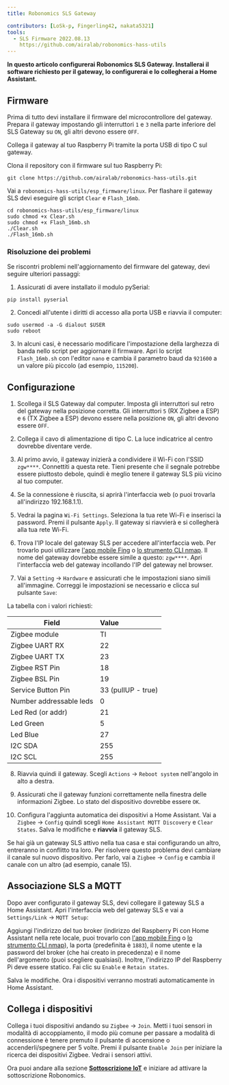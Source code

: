 ```yaml
---
title: Robonomics SLS Gateway

contributors: [LoSk-p, Fingerling42, nakata5321]
tools:
  - SLS Firmware 2022.08.13
    https://github.com/airalab/robonomics-hass-utils
---
```


**In questo articolo configurerai Robonomics SLS Gateway. Installerai il software richiesto per il gateway, lo configurerai e lo collegherai a Home Assistant.**

<robo-wiki-picture src="home-assistant/sls_gateway.png" />

## Firmware

Prima di tutto devi installare il firmware del microcontrollore del gateway. Prepara il gateway impostando gli interruttori `1` e `3` nella parte inferiore del SLS Gateway su `ON`, gli altri devono essere `OFF`.

<robo-wiki-picture src="home-assistant/sls-gateway-13.gif" />

Collega il gateway al tuo Raspberry Pi tramite la porta USB di tipo C sul gateway.

<robo-wiki-picture src="home-assistant/sls-rpi.gif" />

Clona il repository con il firmware sul tuo Raspberry Pi:

<code-helper additionalLine="rasppi_username@rasppi_hostname">

```shell
git clone https://github.com/airalab/robonomics-hass-utils.git
```

</code-helper>

Vai a `robonomics-hass-utils/esp_firmware/linux`. Per flashare il gateway SLS devi eseguire gli script `Clear` e `Flash_16mb`.

<code-helper additionalLine="rasppi_username@rasppi_hostname">

```shell
cd robonomics-hass-utils/esp_firmware/linux
sudo chmod +x Clear.sh
sudo chmod +x Flash_16mb.sh
./Clear.sh
./Flash_16mb.sh
```

</code-helper>

### Risoluzione dei problemi

Se riscontri problemi nell'aggiornamento del firmware del gateway, devi seguire ulteriori passaggi:

1. Assicurati di avere installato il modulo pySerial:

<code-helper additionalLine="rasppi_username@rasppi_hostname">

```shell
pip install pyserial
```
</code-helper>

2. Concedi all'utente i diritti di accesso alla porta USB e riavvia il computer:

<code-helper additionalLine="rasppi_username@rasppi_hostname">

```shell
sudo usermod -a -G dialout $USER
sudo reboot
```
</code-helper>

3. In alcuni casi, è necessario modificare l'impostazione della larghezza di banda nello script per aggiornare il firmware. Apri lo script `Flash_16mb.sh` con l'editor `nano` e cambia il parametro baud da `921600` a un valore più piccolo (ad esempio, `115200`).

## Configurazione

1. Scollega il SLS Gateway dal computer. Imposta gli interruttori sul retro del gateway nella posizione corretta. Gli interruttori `5` (RX Zigbee a ESP) e `6` (TX Zigbee a ESP) devono essere nella posizione `ON`, gli altri devono essere `OFF`. 

<robo-wiki-picture src="home-assistant/sls-gateway-56.gif" />

2. Collega il cavo di alimentazione di tipo C. La luce indicatrice al centro dovrebbe diventare verde.

<robo-wiki-picture src="home-assistant/sls-gateway-connect.gif" />

3. Al primo avvio, il gateway inizierà a condividere il Wi-Fi con l'SSID `zgw****`. Connettiti a questa rete. Tieni presente che il segnale potrebbe essere piuttosto debole, quindi è meglio tenere il gateway SLS più vicino al tuo computer. 

<robo-wiki-picture src="home-assistant/sls-gateway-wifi.gif" />

4. Se la connessione è riuscita, si aprirà l'interfaccia web (o puoi trovarla all'indirizzo 192.168.1.1). 

5. Vedrai la pagina `Wi-Fi Settings`. Seleziona la tua rete Wi-Fi e inserisci la password. Premi il pulsante `Apply`. Il gateway si riavvierà e si collegherà alla tua rete Wi-Fi. 

<robo-wiki-video autoplay loop controls :videos="[{src: 'https://cloudflare-ipfs.com/ipfs/QmSht6roENzrV6oqsQ1a5gp6GVCz54EDZdPAP8XVh9SCwH', type:'mp4'}]" />

6. Trova l'IP locale del gateway SLS per accedere all'interfaccia web. Per trovarlo puoi utilizzare [l'app mobile Fing](https://www.fing.com/products) o [lo strumento CLI nmap](https://vitux.com/find-devices-connected-to-your-network-with-nmap/). Il nome del gateway dovrebbe essere simile a questo: `zgw****`. Apri l'interfaccia web del gateway incollando l'IP del gateway nel browser.

7. Vai a `Setting` -> `Hardware` e assicurati che le impostazioni siano simili all'immagine. Correggi le impostazioni se necessario e clicca sul pulsante `Save`:

<robo-wiki-video autoplay loop controls :videos="[{src: 'https://cloudflare-ipfs.com/ipfs/QmeSksMxU9xkvvK7f81WDAYULiMFokK7P7KDVYEjv2MHjn', type:'mp4'}]" />

La tabella con i valori richiesti:

| Field                    | Value              |
|--------------------------|:-------------------|
| Zigbee module            | TI                 |
| Zigbee UART RX           | 22                 |
| Zigbee UART TX           | 23                 |
| Zigbee RST Pin           | 18                 |
| Zigbee BSL Pin           | 19                 |
| Service Button Pin       | 33 (pullUP - true) |
| Number addressable leds  | 0                  |
| Led Red (or addr)        | 21                 |
| Led Green                | 5                  |
| Led Blue                 | 27                 |
| I2C SDA                  | 255                |
| I2C SCL                  | 255                |

8. Riavvia quindi il gateway. Scegli `Actions` -> `Reboot system` nell'angolo in alto a destra.

9. Assicurati che il gateway funzioni correttamente nella finestra delle informazioni Zigbee. Lo stato del dispositivo dovrebbe essere `OK`.

10. Configura l'aggiunta automatica dei dispositivi a Home Assistant. Vai a `Zigbee` -> `Config` quindi scegli `Home Assistant MQTT Discovery` e `Clear States`. Salva le modifiche e **riavvia** il gateway SLS.

<robo-wiki-note type="warning">

Se hai già un gateway SLS attivo nella tua casa e stai configurando un altro, entreranno in conflitto tra loro. Per risolvere questo problema devi cambiare il canale sul nuovo dispositivo. Per farlo, vai a `Zigbee` -> `Config` e cambia il canale con un altro (ad esempio, canale 15).

</robo-wiki-note>

<robo-wiki-video autoplay loop controls :videos="[{src: 'https://cloudflare-ipfs.com/ipfs/QmVZMB1xQeB6ZLfSR6aUrN6cRSF296s8CMJt7E2jBJ5MjZ', type:'mp4'}]" />

## Associazione SLS a MQTT

Dopo aver configurato il gateway SLS, devi collegare il gateway SLS a Home Assistant. Apri l'interfaccia web del gateway SLS e vai a `Settings/Link` -> `MQTT Setup`:


Aggiungi l'indirizzo del tuo broker (indirizzo del Raspberry Pi con Home Assistant nella rete locale, puoi trovarlo con [l'app mobile Fing](https://www.fing.com/products) o [lo strumento CLI nmap](https://vitux.com/find-devices-connected-to-your-network-with-nmap/)), la porta (predefinita è `1883`), il nome utente e la password del broker (che hai creato in precedenza) e il nome dell'argomento (puoi scegliere qualsiasi). Inoltre, l'indirizzo IP del Raspberry Pi deve essere statico. Fai clic su `Enable` e `Retain states`.

<robo-wiki-video autoplay loop controls :videos="[{src: 'https://cloudflare-ipfs.com/ipfs/QmdNKDqwwy87VQEDDVsX5kpaDQm9wKKPEJUNJnhnjx6e5y', type:'mp4'}]" />

Salva le modifiche. Ora i dispositivi verranno mostrati automaticamente in Home Assistant.

## Collega i dispositivi

Collega i tuoi dispositivi andando su `Zigbee` -> `Join`. Metti i tuoi sensori in modalità di accoppiamento, il modo più comune per passare a modalità di connessione è tenere premuto il pulsante di accensione o accenderli/spegnere per 5 volte. Premi il pulsante `Enable Join` per iniziare la ricerca dei dispositivi Zigbee. Vedrai i sensori attivi.

<robo-wiki-picture src="home-assistant/switch-device.gif" />

<robo-wiki-video autoplay loop controls :videos="[{src: 'https://cloudflare-ipfs.com/ipfs/Qmdq3PBNY88QbYYqakwSLG2vn3mVUom3w3wsSWfTd1pzJA', type:'mp4'}]" />


Ora puoi andare alla sezione [**Sottoscrizione IoT**](/docs/sub-activate) e iniziare ad attivare la sottoscrizione Robonomics.

